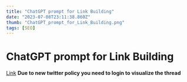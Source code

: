 ```yaml
---
title: "ChatGPT prompt for Link Building"
date: "2023-07-08T23:11:38.860Z"
thumb: "ChatGPT_prompt_for_Link_Building.png"
tags: [SEO]
---
```


# ChatGPT prompt for Link Building

[Link](https://twitter.com/WriteSonic/status/1617540236715905025)
**Due to new twitter policy you need to login to visualize the thread**

